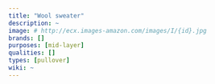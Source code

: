 ```yaml
---
title: "Wool sweater"
description: ~
image: # http://ecx.images-amazon.com/images/I/{id}.jpg
brands: []
purposes: [mid-layer]
qualities: []
types: [pullover]
wiki: ~
---
```

